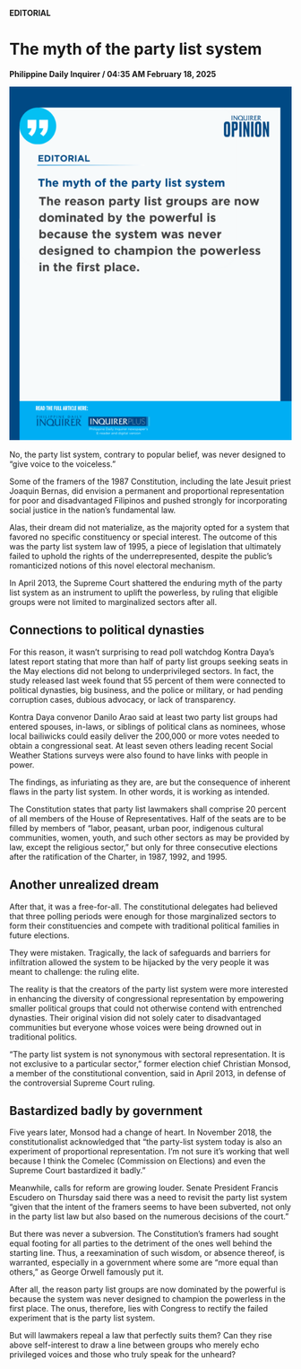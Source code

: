 **EDITORIAL**

# The myth of the party list system

****Philippine Daily Inquirer / 04:35 AM February 18, 2025****

![Image](https://raw.githubusercontent.com/github-jl14/scrapy_api/refs/heads/main/images/editorial02182025.png)

No, the party list system, contrary to popular belief, was never designed to “give voice to the voiceless.”

Some of the framers of the 1987 Constitution, including the late Jesuit priest Joaquin Bernas, did envision a permanent and proportional representation for poor and disadvantaged Filipinos and pushed strongly for incorporating social justice in the nation’s fundamental law.

Alas, their dream did not materialize, as the majority opted for a system that favored no specific constituency or special interest. The outcome of this was the party list system law of 1995, a piece of legislation that ultimately failed to uphold the rights of the underrepresented, despite the public’s romanticized notions of this novel electoral mechanism.

In April 2013, the Supreme Court shattered the enduring myth of the party list system as an instrument to uplift the powerless, by ruling that eligible groups were not limited to marginalized sectors after all.

## Connections to political dynasties

For this reason, it wasn’t surprising to read poll watchdog Kontra Daya’s latest report stating that more than half of party list groups seeking seats in the May elections did not belong to underprivileged sectors. In fact, the study released last week found that 55 percent of them were connected to political dynasties, big business, and the police or military, or had pending corruption cases, dubious advocacy, or lack of transparency.

Kontra Daya convenor Danilo Arao said at least two party list groups had entered spouses, in-laws, or siblings of political clans as nominees, whose local bailiwicks could easily deliver the 200,000 or more votes needed to obtain a congressional seat. At least seven others leading recent Social Weather Stations surveys were also found to have links with people in power.

The findings, as infuriating as they are, are but the consequence of inherent flaws in the party list system. In other words, it is working as intended.

The Constitution states that party list lawmakers shall comprise 20 percent of all members of the House of Representatives. Half of the seats are to be filled by members of “labor, peasant, urban poor, indigenous cultural communities, women, youth, and such other sectors as may be provided by law, except the religious sector,” but only for three consecutive elections after the ratification of the Charter, in 1987, 1992, and 1995.

## Another unrealized dream

After that, it was a free-for-all. The constitutional delegates had believed that three polling periods were enough for those marginalized sectors to form their constituencies and compete with traditional political families in future elections.

They were mistaken. Tragically, the lack of safeguards and barriers for infiltration allowed the system to be hijacked by the very people it was meant to challenge: the ruling elite.

The reality is that the creators of the party list system were more interested in enhancing the diversity of congressional representation by empowering smaller political groups that could not otherwise contend with entrenched dynasties. Their original vision did not solely cater to disadvantaged communities but everyone whose voices were being drowned out in traditional politics.

“The party list system is not synonymous with sectoral representation. It is not exclusive to a particular sector,” former election chief Christian Monsod, a member of the constitutional convention, said in April 2013, in defense of the controversial Supreme Court ruling.

## Bastardized badly by government

Five years later, Monsod had a change of heart. In November 2018, the constitutionalist acknowledged that “the party-list system today is also an experiment of proportional representation. I’m not sure it’s working that well because I think the Comelec (Commission on Elections) and even the Supreme Court bastardized it badly.”

Meanwhile, calls for reform are growing louder. Senate President Francis Escudero on Thursday said there was a need to revisit the party list system “given that the intent of the framers seems to have been subverted, not only in the party list law but also based on the numerous decisions of the court.”

But there was never a subversion. The Constitution’s framers had sought equal footing for all parties to the detriment of the ones well behind the starting line. Thus, a reexamination of such wisdom, or absence thereof, is warranted, especially in a government where some are “more equal than others,” as George Orwell famously put it.

After all, the reason party list groups are now dominated by the powerful is because the system was never designed to champion the powerless in the first place. The onus, therefore, lies with Congress to rectify the failed experiment that is the party list system.

But will lawmakers repeal a law that perfectly suits them? Can they rise above self-interest to draw a line between groups who merely echo privileged voices and those who truly speak for the unheard?